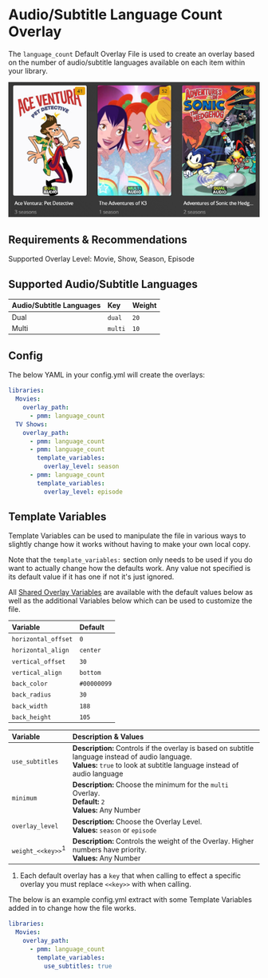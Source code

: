 # Audio/Subtitle Language Count Overlay

The `language_count` Default Overlay File is used to create an overlay based on the number of audio/subtitle languages available on each item within your library.

![](images/language_count.png)

## Requirements & Recommendations

Supported Overlay Level: Movie, Show, Season, Episode

## Supported Audio/Subtitle Languages

| Audio/Subtitle Languages | Key     | Weight |
|:-------------------------|:--------|:-------|
| Dual                     | `dual`  | `20`   |
| Multi                    | `multi` | `10`   |

## Config

The below YAML in your config.yml will create the overlays:

```yaml
libraries:
  Movies:
    overlay_path:
      - pmm: language_count
  TV Shows:
    overlay_path:
      - pmm: language_count
      - pmm: language_count
        template_variables:
          overlay_level: season
      - pmm: language_count
        template_variables:
          overlay_level: episode
```

## Template Variables

Template Variables can be used to manipulate the file in various ways to slightly change how it works without having to make your own local copy.

Note that the `template_variables:` section only needs to be used if you do want to actually change how the defaults work. Any value not specified is its default value if it has one if not it's just ignored.

All [Shared Overlay Variables](../overlay_variables) are available with the default values below as well as the additional Variables below which can be used to customize the file.

| Variable            | Default     |
|:--------------------|:------------|
| `horizontal_offset` | `0`         |
| `horizontal_align`  | `center`    |
| `vertical_offset`   | `30`        |
| `vertical_align`    | `bottom`    |
| `back_color`        | `#00000099` |
| `back_radius`       | `30`        |
| `back_width`        | `188`       |
| `back_height`       | `105`       |

| Variable                     | Description & Values                                                                                                                                                                                                                                                                                                          |
|:-----------------------------|:------------------------------------------------------------------------------------------------------------------------------------------------------------------------------------------------------------------------------------------------------------------------------------------------------------------------------|
| `use_subtitles`              | **Description:** Controls if the overlay is based on subtitle language instead of audio language.<br>**Values:** `true` to look at subtitle language instead of audio language                                                                                                                                                |
| `minimum`                    | **Description:** Choose the minimum for the `multi` Overlay.<br>**Default:** `2` <br>**Values:** Any Number                                                                                                                                                                                                                   |
| `overlay_level`              | **Description:** Choose the Overlay Level.<br>**Values:** `season` or `episode`                                                                                                                                                                                                                                               |
| `weight_<<key>>`<sup>1</sup> | **Description:** Controls the weight of the Overlay. Higher numbers have priority.<br>**Values:** Any Number                                                                                                                                                                                                                  |

1. Each default overlay has a `key` that when calling to effect a specific overlay you must replace `<<key>>` with when calling.

The below is an example config.yml extract with some Template Variables added in to change how the file works.

```yaml
libraries:
  Movies:
    overlay_path:
      - pmm: language_count
        template_variables:
          use_subtitles: true
```
